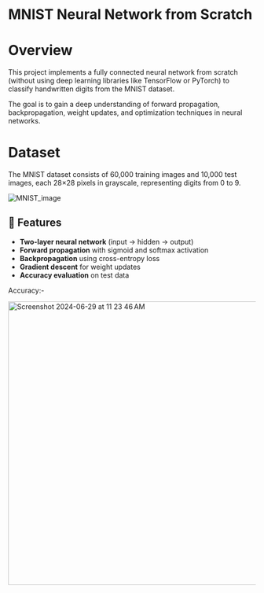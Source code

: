 # MNIST Neural Network from Scratch

# Overview

This project implements a fully connected neural network from scratch (without using deep learning libraries like TensorFlow or PyTorch) to classify handwritten digits from the MNIST dataset.

The goal is to gain a deep understanding of forward propagation, backpropagation, weight updates, and optimization techniques in neural networks.

# Dataset

The MNIST dataset consists of 60,000 training images and 10,000 test images, each 28×28 pixels in grayscale, representing digits from 0 to 9.

![MNIST_image](https://github.com/user-attachments/assets/a1e43192-1cba-4694-bb8d-299ac3cdf428)

## 🚀 Features
- **Two-layer neural network** (input → hidden → output)
- **Forward propagation** with sigmoid and softmax activation
- **Backpropagation** using cross-entropy loss
- **Gradient descent** for weight updates
- **Accuracy evaluation** on test data

Accuracy:-

<img width="577" alt="Screenshot 2024-06-29 at 11 23 46 AM" src="https://github.com/nsjss/MNIST-image-classifier/assets/78367519/dcd065c3-8a84-49b8-a9e8-b53b19a443bf">
